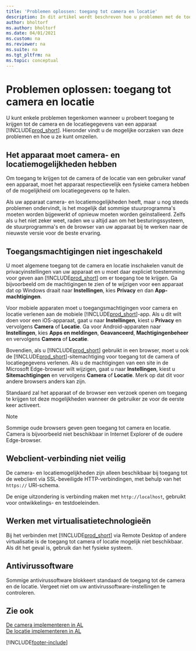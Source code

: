 ```yaml
---
title: 'Problemen oplossen: toegang tot camera en locatie'
description: In dit artikel wordt beschreven hoe u problemen met de toegang tot camera- en locatiegegevens in Business Central oplost.
author: bholtorf
ms.author: bholtorf
ms.date: 04/01/2021
ms.custom: na
ms.reviewer: na
ms.suite: na
ms.tgt_pltfrm: na
ms.topic: conceptual
---
```


# <a name="troubleshooting-accessing-camera-and-location"></a><a name="troubleshooting-accessing-camera-and-location"></a><a name="troubleshooting-accessing-camera-and-location"></a>Problemen oplossen: toegang tot camera en locatie

U kunt enkele problemen tegenkomen wanneer u probeert toegang te krijgen tot de camera en de locatiegegevens van een apparaat [!INCLUDE[prod_short](includes/prod_short.md)]. Hieronder vindt u de mogelijke oorzaken van deze problemen en hoe u ze kunt omzeilen.

## <a name="device-must-have-camera-and-location-capabilities"></a><a name="device-must-have-camera-and-location-capabilities"></a><a name="device-must-have-camera-and-location-capabilities"></a>Het apparaat moet camera- en locatiemogelijkheden hebben

Om toegang te krijgen tot de camera of de locatie van een gebruiker vanaf een apparaat, moet het apparaat respectievelijk een fysieke camera hebben of de mogelijkheid om locatiegegevens op te halen.

Als uw apparaat camera- en locatiemogelijkheden heeft, maar u nog steeds problemen ondervindt, is het mogelijk dat sommige stuurprogramma's moeten worden bijgewerkt of opnieuw moeten worden geïnstalleerd. Zelfs als u het niet zeker weet, raden we u altijd aan om het besturingssysteem, de stuurprogramma's en de browser van uw apparaat bij te werken naar de nieuwste versie voor de beste ervaring.

## <a name="access-permissions-not-enabled"></a><a name="access-permissions-not-enabled"></a><a name="access-permissions-not-enabled"></a>Toegangsmachtigingen niet ingeschakeld

U moet algemene toegang tot de camera en locatie inschakelen vanuit de privacyinstellingen van uw apparaat en u moet daar expliciet toestemming voor geven aan [!INCLUDE[prod_short](includes/prod_short.md)] om er toegang toe te krijgen. Ga bijvoorbeeld om de machtigingen te zien of te wijzigen voor een apparaat dat op Windows draait naar **Instellingen**, kies **Privacy** en dan **App-machtigingen**. 

Voor mobiele apparaten moet u toegangsmachtigingen voor camera en locatie verlenen aan de mobiele [!INCLUDE[prod_short](includes/prod_short.md)]-app. Als u dit wilt doen voor een iOS-apparaat, gaat u naar **Instellingen**, kiest u **Privacy** en vervolgens **Camera** of **Locatie**. Ga voor Android-apparaten naar **Instellingen**, kies **Apps en meldingen**, **Geavanceerd**, **Machtigingenbeheer** en vervolgens **Camera** of **Locatie**.

Bovendien, als u [!INCLUDE[prod_short](includes/prod_short.md)] gebruikt in een browser, moet u ook de [!INCLUDE[prod_short](includes/prod_short.md)]-sitemachtiging voor toegang tot de camera of locatiegegevens verlenen. Als u de machtigingen van een site in de Microsoft Edge-browser wilt wijzigen, gaat u naar **Instellingen**, kiest u **Sitemachtigingen** en vervolgens **Camera** of **Locatie**. Merk op dat dit voor andere browsers anders kan zijn.

Standaard zal het apparaat of de browser een verzoek openen om toegang te krijgen tot deze mogelijkheden wanneer de gebruiker ze voor de eerste keer activeert.

> [!NOTE]  
> Sommige oude browsers geven geen toegang tot camera en locatie. Camera is bijvoorbeeld niet beschikbaar in Internet Explorer of de oudere Edge-browser.

## <a name="web-client-connection-not-secure"></a><a name="web-client-connection-not-secure"></a><a name="web-client-connection-not-secure"></a>Webclient-verbinding niet veilig

De camera- en locatiemogelijkheden zijn alleen beschikbaar bij toegang tot de webclient via SSL-beveiligde HTTP-verbindingen, met behulp van het `https://` URI-schema. 

De enige uitzondering is verbinding maken met `http://localhost`, gebruikt voor ontwikkelings- en testdoeleinden.


## <a name="work-with-virtualization-technologies"></a><a name="work-with-virtualization-technologies"></a><a name="work-with-virtualization-technologies"></a>Werken met virtualisatietechnologieën

Bij het verbinden met [!INCLUDE[prod_short](includes/prod_short.md)] via Remote Desktop of andere virtualisatie is de toegang tot camera of locatie mogelijk niet beschikbaar. Als dit het geval is, gebruik dan het fysieke systeem.

## <a name="antivirus-software"></a><a name="antivirus-software"></a><a name="antivirus-software"></a>Antivirussoftware
Sommige antivirussoftware blokkeert standaard de toegang tot de camera en de locatie. Vergeet niet om uw antivirussoftware-instellingen te controleren.

## <a name="see-also"></a><a name="see-also"></a><a name="see-also"></a>Zie ook
[De camera implementeren in AL](/dynamics365/business-central/dev-itpro/developer/devenv-implement-camera-al)  
[De locatie implementeren in AL](/dynamics365/business-central/dev-itpro/developer/devenv-implement-location-al)


[!INCLUDE[footer-include](includes/footer-banner.md)]
